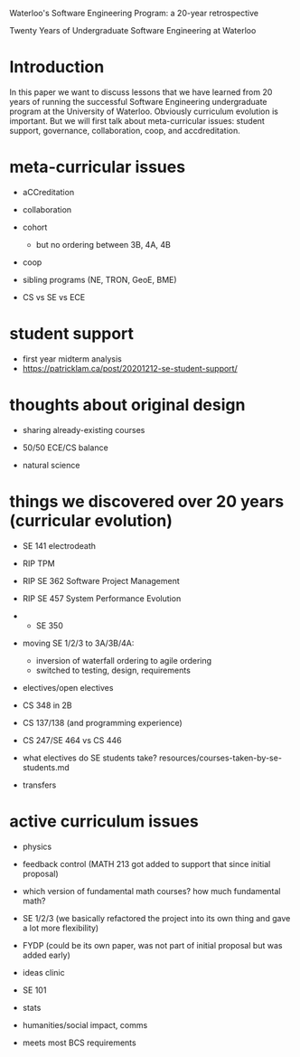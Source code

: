 Waterloo's Software Engineering Program: a 20-year retrospective

Twenty Years of Undergraduate Software Engineering at Waterloo

# Introduction

In this paper we want to discuss lessons that we have learned from 20 years of running the successful
Software Engineering undergraduate program at the University of Waterloo. Obviously curriculum evolution
is important. But we will first talk about meta-curricular issues: student support, governance,
collaboration, coop, and accdreditation.

# meta-curricular issues

* aCCreditation
* collaboration
* cohort
  + but no ordering between 3B, 4A, 4B
* coop

* sibling programs (NE, TRON, GeoE, BME)
* CS vs SE vs ECE

# student support

* first year midterm analysis
* https://patricklam.ca/post/20201212-se-student-support/

# thoughts about original design

* sharing already-existing courses
* 50/50 ECE/CS balance

* natural science

# things we discovered over 20 years (curricular evolution)

* SE 141 electrodeath
* RIP TPM
* RIP SE 362 Software Project Management
* RIP SE 457 System Performance Evolution
* + SE 350
* moving SE 1/2/3 to 3A/3B/4A: 
    * inversion of waterfall ordering to agile ordering
    * switched to testing, design, requirements
* electives/open electives
* CS 348 in 2B

* CS 137/138 (and programming experience)
* CS 247/SE 464 vs CS 446

* what electives do SE students take?
  resources/courses-taken-by-se-students.md
* transfers

# active curriculum issues

* physics
* feedback control (MATH 213 got added to support that since initial proposal)
* which version of fundamental math courses? how much fundamental math?
* SE 1/2/3 (we basically refactored the project into its own thing and gave a lot more flexibility)
* FYDP (could be its own paper, was not part of initial proposal but was added early)
* ideas clinic
* SE 101
* stats
* humanities/social impact, comms

* meets most BCS requirements

